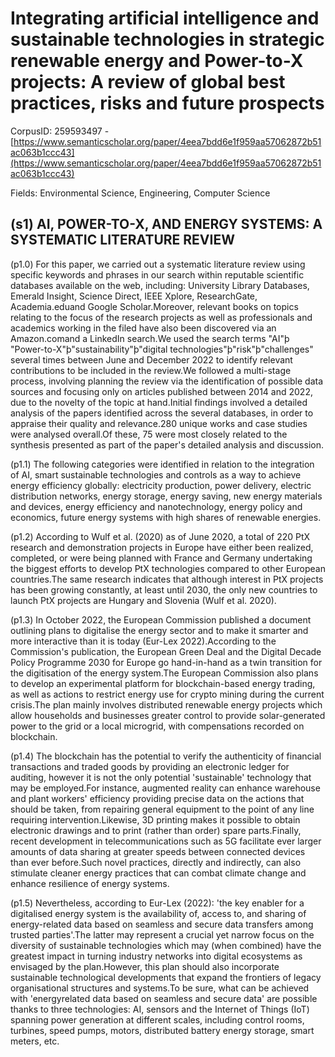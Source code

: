 # Integrating artificial intelligence and sustainable technologies in strategic renewable energy and Power-to-X projects: A review of global best practices, risks and future prospects

CorpusID: 259593497 - [https://www.semanticscholar.org/paper/4eea7bdd6e1f959aa57062872b51ac063b1ccc43](https://www.semanticscholar.org/paper/4eea7bdd6e1f959aa57062872b51ac063b1ccc43)

Fields: Environmental Science, Engineering, Computer Science

## (s1) AI, POWER-TO-X, AND ENERGY SYSTEMS: A SYSTEMATIC LITERATURE REVIEW
(p1.0) For this paper, we carried out a systematic literature review using specific keywords and phrases in our search within reputable scientific databases available on the web, including: University Library Databases, Emerald Insight, Science Direct, IEEE Xplore, ResearchGate, Academia.eduand Google Scholar.Moreover, relevant books on topics relating to the focus of the research projects as well as professionals and academics working in the filed have also been discovered via an Amazon.comand a LinkedIn search.We used the search terms "AI"þ "Power-to-X"þ"sustainability"þ"digital technologies"þ"risk"þ"challenges" several times between June and December 2022 to identify relevant contributions to be included in the review.We followed a multi-stage process, involving planning the review via the identification of possible data sources and focusing only on articles published between 2014 and 2022, due to the novelty of the topic at hand.Initial findings involved a detailed analysis of the papers identified across the several databases, in order to appraise their quality and relevance.280 unique works and case studies were analysed overall.Of these, 75 were most closely related to the synthesis presented as part of the paper's detailed analysis and discussion.

(p1.1) The following categories were identified in relation to the integration of AI, smart sustainable technologies and controls as a way to achieve energy efficiency globally: electricity production, power delivery, electric distribution networks, energy storage, energy saving, new energy materials and devices, energy efficiency and nanotechnology, energy policy and economics, future energy systems with high shares of renewable energies.

(p1.2) According to Wulf et al. (2020) as of June 2020, a total of 220 PtX research and demonstration projects in Europe have either been realized, completed, or were being planned with France and Germany undertaking the biggest efforts to develop PtX technologies compared to other European countries.The same research indicates that although interest in PtX projects has been growing constantly, at least until 2030, the only new countries to launch PtX projects are Hungary and Slovenia (Wulf et al. 2020).

(p1.3) In October 2022, the European Commission published a document outlining plans to digitalise the energy sector and to make it smarter and more interactive than it is today (Eur-Lex 2022).According to the Commission's publication, the European Green Deal and the Digital Decade Policy Programme 2030 for Europe go hand-in-hand as a twin transition for the digitisation of the energy system.The European Commission also plans to develop an experimental platform for blockchain-based energy trading, as well as actions to restrict energy use for crypto mining during the current crisis.The plan mainly involves distributed renewable energy projects which allow households and businesses greater control to provide solar-generated power to the grid or a local microgrid, with compensations recorded on blockchain.

(p1.4) The blockchain has the potential to verify the authenticity of financial transactions and traded goods by providing an electronic ledger for auditing, however it is not the only potential 'sustainable' technology that may be employed.For instance, augmented reality can enhance warehouse and plant workers' efficiency providing precise data on the actions that should be taken, from repairing general equipment to the point of any line requiring intervention.Likewise, 3D printing makes it possible to obtain electronic drawings and to print (rather than order) spare parts.Finally, recent development in telecommunications such as 5G facilitate ever larger amounts of data sharing at greater speeds between connected devices than ever before.Such novel practices, directly and indirectly, can also stimulate cleaner energy practices that can combat climate change and enhance resilience of energy systems.

(p1.5) Nevertheless, according to Eur-Lex (2022): 'the key enabler for a digitalised energy system is the availability of, access to, and sharing of energy-related data based on seamless and secure data transfers among trusted parties'.The latter may represent a crucial yet narrow focus on the diversity of sustainable technologies which may (when combined) have the greatest impact in turning industry networks into digital ecosystems as envisaged by the plan.However, this plan should also incorporate sustainable technological developments that expand the frontiers of legacy organisational structures and systems.To be sure, what can be achieved with 'energyrelated data based on seamless and secure data' are possible thanks to three technologies: AI, sensors and the Internet of Things (IoT) spanning power generation at different scales, including control rooms, turbines, speed pumps, motors, distributed battery energy storage, smart meters, etc.
